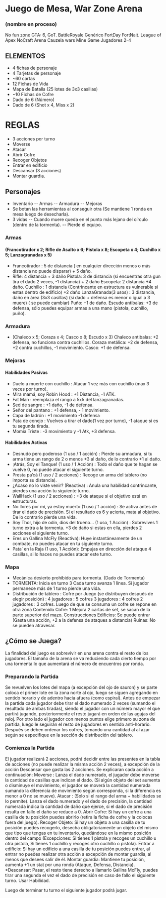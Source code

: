 # Juego de Mesa, War Zone Arena
###   (nombre en proceso)
No fun zone
GTA: 6, GoT.
BattleRoyale Genérico
FortDay
FortNait.
League of Apex
NoCraft Arena
Cauzela wars
Mine Game
Jugadores 2-4

## ELEMENTOS
- 4 fichas de personaje
- 4 Tarjetas de personaje
- ~60 cartas
- 12 Fichas de Vida
- Mapa de Batalla (25 lotes de 3x3 casillas)
- ~10 Fichas de Cofre
- Dado de 6 (Número)
- Dado de 6 (Shot x 4, Miss x 2)
# REGLAS
- 3 acciones por turno
- Moverse
- Atacar
- Abrir Cofre
- Recoger Objetos
- Entrar en edificio
- Descansar (3 acciones)
- Montar guardia.
## Personajes
- Inventario
 -- Armas
 -- Armadura
 -- Mejoras
- Se botan las herramientas al conseguir otra (Se mantiene 1 ronda en mesa luego de desecharla).
- 3 vidas
 -- Cuando muere queda en el punto más lejano del círculo (dentro de la tormenta).
 -- Pierde el equipo.
### Armas
 #### (Francotirador x 2; Rifle de Asalto x 6; Pistola x 8; Escopeta x 4; Cuchillo x 5; Lanzagranadas x 5)
  - Francotirador : 5 de distancia ( en cualquier dirección menos o más distancia no puede disparar) + 5 daño.
  - Rifle: 4 distancia + 3 daño
  Pistola: 3 de distancia (si encuentras otra gun tira el dado 2 veces, -1 distancia) + 2 daño
  Escopeta: 2 distancia +4 daño.
  Cuchillo : 1 distancia (Contrincante en estructura es vulnerable si estas dentro de edificio) +2 daño
  LanzaGranada(3 usos) : 3 distancia, daño en área (3x3 casillas) (si dado + defensa es menor o igual a 3 muere) ( se puede cambiar)
  Puño: +1 de daño.
  Escudo antibalas: +3 de defensa, sólo puedes equipar armas a una mano (pistola, cuchillo, puño).
### Armadura
- (Chaleco x 5; Coraza x 4; Casco x 8; Escudo x 3)
  Chaleco antibalas: +2 defensa, no funciona contra cuchillos.
  Coraza metálica: +2 de defensa, +2 contra cuchillos, -1 movimiento.
  Casco: +1 de defensa.
### Mejoras
 #### Habilidades Pasivas
   - Duelo a muerte con cuchillo : Atacar 1 vez más con cuchillo (max 3 veces por turno).
   - Mira mamá, soy Robin Hood : +1 Distancia, -1 ATK.
   - Fat Man : reemplaza el rango a 5x5 del lanzagranadas.
   - Sed de sangre : +1 daño, -1 de defensa.
   - Señor del pantano : +1 defensa, - 1 movimiento.
   - Capa de ladrón : +1 movimiento -1 defensa
   - Pata de conejo : Vuelves a tirar el dado(1 vez por turno), -1 ataque si es tu segunda tirada.
   - Momia Triste : -3 movimiento y -1 Atk, +3 defensa.
 #### Habilidades Activas
   - Desnudo pero poderoso (1 uso / 1 acción) : Pierde su armadura, si tu arma tiene un rango de 2 o menos +3 al daño, de lo contrario +1 al daño.
   - ¡Atrás, Soy el Tanque! (1 uso / 1 Acción) : Todo el daño que te hagan se vuelve 0, no puede atacar el siguiente turno.
   - Presta pa’cá (1 uso / 2 acciones) : Recoge un arma del tablero (no importa su distancia).
   - ¿Acaso no lo viste venir? (Reactiva) : Anula una habilidad contrincante, pierdes una acción tu siguiente turno.
   - WallHack (1 uso / 2 acciones) : +3 de ataque si el objetivo está en estructuras.
   - No llores por mí, ya estoy muerto (1 uso / 1 acción) : Se activa antes de tirar el dado de precisión. Si el resultado es 6 y acierta, mata al objetivo. De lo contrario pierde una vida.
   - Soy Thor, hijo de odín, dios del trueno… (1 uso, 1 Acción) : Sobrevives 1 turno extra a la tormenta. +3 de daño si estas en ella, pierdes 2 acciones el siguiente turno.
   - Eres un Gallina McFly (Reactiva): Huye instantáneamente de un combate, no puedes atacar en tu siguiente turno.
   - Pata’ en la Raja (1 uso, 1 Acción): Empujas en dirección del ataque 4 casillas, si lo haces no puedes atacar este turno.
### Mapa
- Mecánica desierto prohibido para tormenta. (Dado de Tormenta)
- TORMENTA:
    Inicia en turno 3
    Cada turno avanza 1 línea.
    Si jugador permanece más de 1 turno pierde una vida.
- Distribución de tablero :
  Cofre por Juego (se distribuyen después de elegir posición) :
    4 jugadores : 5 cofres
    3 jugadores : 4 cofres
    2 jugadores : 3 cofres.
  Luego de que se consuma un cofre se repone en otra zona
  Contenido Cofre:
    1 Mejora
    2 cartas de set, se sacan de la parte superior del mazo.
  Construcciones
    Edificios: Se puede entrar (Gasta una acción, +2 a la defensa de ataques a distancia)
    Ruinas: No se pueden atravesar.
## ¿Cómo se Juega?
La finalidad del juego es sobrevivir en una arena contra el resto de los jugadores. El tamaño de la arena se va reduciendo cada cierto tiempo por una tormenta lo que aumentará el número de encuentros por ronda.
### Preparando la Partida
Se revuelven los lotes del mapa (a excepción del ojo de sauron) y se parte coloca el primer lote en la zona norte al ojo, luego se siguen agregando en sentido horario y de adentro hacia afuera (como espiral).
Antes de empezar la partida cada jugador debe tirar el dado numerado 2 veces (sumando el resultado de ambas tiradas), siendo el jugador con un número mayor el que partirá jugando, posteriormente el resto jugará en orden de las agujas del reloj. Por otro lado el jugador con menos puntos elige primero su zona de partida, luego le seguirán el resto de jugadores en sentido anti-horario. Después se deben ordenar los cofres, tomando una cantidad al al azar según se especifique en la sección de distribución del tablero.
### Comienza la Partida
El jugador realizará 2 acciones, podrá decidir entre las presentes en la tabla de acciones (no puede realizar la misma acción 2 veces), a excepción de la acción Descansar que gasta las 2 acciones. Se explicaran cada acción a continuación:
  Moverse : Lanza el dado numerado, el jugador debe moverse la cantidad de casillas que indican el dado. (Si algún objeto del set aumenta o disminuye el movimiento, el jugador se moverá la cantidad numerada sumando la diferencia de movimiento según corresponda, si la diferencia es menor a 0 no se mueve).
  Atacar : (Solo si el rango del arma + habilidades se lo permite). Lanza el dado numerado y el dado de precisión, la cantidad numerada indica la cantidad de daño que ejerce, si el dado de precisión resulta en fallo el daño se reduce a 0.
  Abrir Cofre: Si hay un cofre a una casilla de tu posición puedes abrirlo (retira la ficha de cofre y la colocas fuera del juego).
  Recoger Objeto: Si hay un objeto a una casilla de tu posición puedes recogerlo, desecha obligatoriamente un objeto del mismo que tipo que tengas en tu inventario, quedándose en la mismo posición dentro del campo (Excepciones: Si tienes 1 pistola y recoges un cuchillo u otra pistola, Si tienes 1 cuchillo y recoges otro cuchillo o pistola).
  Entrar a edificio: Si hay un edificio a una casilla de tu posición puedes entrar, al entrar no puedes realizar otra acción a excepción de montar guardia, al menos que desees salir de él.
  Montar guardia: Mantiene tu posición, aumenta +1 un stat por una ronda (Ataque, Defensa, Distancia).
  *Descansar: Pasar, el resto tiene derecho a llamarlo Gallina McFly, puedes tirar una segunda el vez el dado de precisión en caso de fallo el siguiente turno.
  Usar Habilidad.

Luego de terminar tu turno el siguiente jugador podrá jugar.
